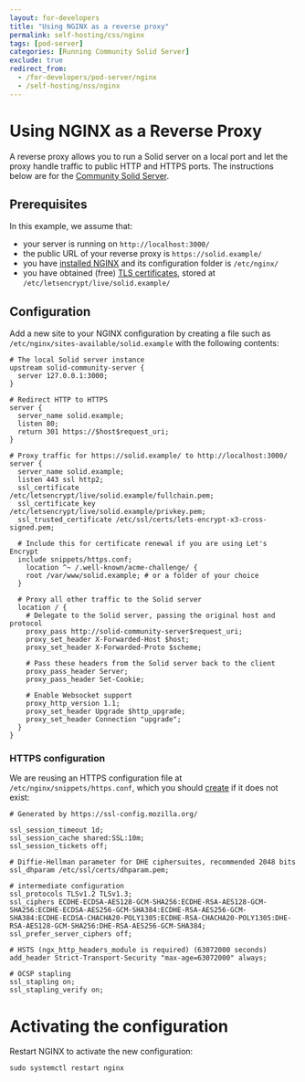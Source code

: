 ```yaml
---
layout: for-developers
title: "Using NGINX as a reverse proxy"
permalink: self-hosting/css/nginx
tags: [pod-server]
categories: [Running Community Solid Server]
exclude: true
redirect_from:
  - /for-developers/pod-server/nginx
  - /self-hosting/nss/nginx
---
```


# Using NGINX as a Reverse Proxy
A reverse proxy allows you to run a Solid server on a local port
and let the proxy handle traffic to public HTTP and HTTPS ports.
The instructions below are for the [Community Solid Server](/self-hosting/css).

## Prerequisites
In this example, we assume that:
* your server is running on `http://localhost:3000/`
* the public URL of your reverse proxy is `https://solid.example/`
* you have [installed NGINX](https://www.nginx.com/resources/wiki/start/topics/tutorials/install/)
  and its configuration folder is `/etc/nginx/`
* you have obtained (free) [TLS certificates](https://certbot.eff.org/),
  stored at `/etc/letsencrypt/live/solid.example/`

## Configuration
Add a new site to your NGINX configuration
by creating a file such as
`/etc/nginx/sites-available/solid.example`
with the following contents:

```nginx
# The local Solid server instance
upstream solid-community-server {
  server 127.0.0.1:3000;
}

# Redirect HTTP to HTTPS
server {
  server_name solid.example;
  listen 80;
  return 301 https://$host$request_uri;
}

# Proxy traffic for https://solid.example/ to http://localhost:3000/
server {
  server_name solid.example;
  listen 443 ssl http2;
  ssl_certificate         /etc/letsencrypt/live/solid.example/fullchain.pem;
  ssl_certificate_key     /etc/letsencrypt/live/solid.example/privkey.pem;
  ssl_trusted_certificate /etc/ssl/certs/lets-encrypt-x3-cross-signed.pem;

  # Include this for certificate renewal if you are using Let's Encrypt
  include snippets/https.conf;
    location ^~ /.well-known/acme-challenge/ {
    root /var/www/solid.example; # or a folder of your choice
  }

  # Proxy all other traffic to the Solid server
  location / {
    # Delegate to the Solid server, passing the original host and protocol
    proxy_pass http://solid-community-server$request_uri;
    proxy_set_header X-Forwarded-Host $host;
    proxy_set_header X-Forwarded-Proto $scheme;

    # Pass these headers from the Solid server back to the client
    proxy_pass_header Server;
    proxy_pass_header Set-Cookie;

    # Enable Websocket support
    proxy_http_version 1.1;
    proxy_set_header Upgrade $http_upgrade;
    proxy_set_header Connection "upgrade";
  }
}
```

### HTTPS configuration
We are reusing an HTTPS configuration file
at `/etc/nginx/snippets/https.conf`,
which you should [create](https://ssl-config.mozilla.org/) if it does not exist:

```nginx
# Generated by https://ssl-config.mozilla.org/

ssl_session_timeout 1d;
ssl_session_cache shared:SSL:10m;
ssl_session_tickets off;

# Diffie-Hellman parameter for DHE ciphersuites, recommended 2048 bits
ssl_dhparam /etc/ssl/certs/dhparam.pem;

# intermediate configuration
ssl_protocols TLSv1.2 TLSv1.3;
ssl_ciphers ECDHE-ECDSA-AES128-GCM-SHA256:ECDHE-RSA-AES128-GCM-SHA256:ECDHE-ECDSA-AES256-GCM-SHA384:ECDHE-RSA-AES256-GCM-SHA384:ECDHE-ECDSA-CHACHA20-POLY1305:ECDHE-RSA-CHACHA20-POLY1305:DHE-RSA-AES128-GCM-SHA256:DHE-RSA-AES256-GCM-SHA384;
ssl_prefer_server_ciphers off;

# HSTS (ngx_http_headers_module is required) (63072000 seconds)
add_header Strict-Transport-Security "max-age=63072000" always;

# OCSP stapling
ssl_stapling on;
ssl_stapling_verify on;
```

# Activating the configuration
Restart NGINX to activate the new configuration:
 ```shell
sudo systemctl restart nginx
 ```
